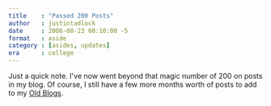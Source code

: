 ```yaml
---
title    : "Passed 200 Posts"
author   : justintadlock
date     : 2006-08-23 00:10:00 -5
format   : aside
category : [asides, updates]
era      : college
---
```


Just a quick note.  I've now went beyond that magic number of 200 on posts in my blog.  Of course, I still have a few more months worth of posts to add to my <a href="/topics/old-posts" title="Blogs Before Wordpress"> Old Blogs</a>.
